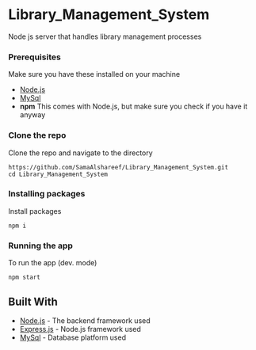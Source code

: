 # Library_Management_System
Node js server that handles library management processes

### Prerequisites

Make sure you have these installed on your machine

* [Node.js](https://nodejs.org/en/download/)
* [MySql](https://dev.mysql.com/downloads/installer/)
* **npm** This comes with Node.js, but make sure you check if you have it anyway

### Clone the repo

Clone the repo and navigate to the directory

```
https://github.com/SamaAlshareef/Library_Management_System.git
cd Library_Management_System
```

### Installing packages

Install packages

```
npm i
```

### Running the app

To run the app (dev. mode)

```
npm start
```

## Built With

* [Node.js](https://nodejs.org) - The backend framework used
* [Express.js](https://github.com/expressjs/express) - Node.js framework used
* [MySql](https://www.mysql.com/) - Database platform used

